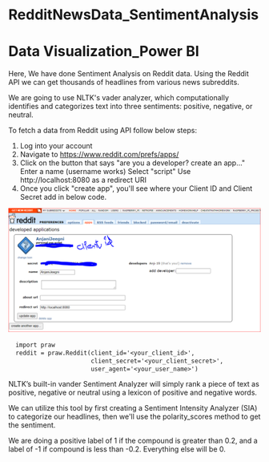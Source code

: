 # RedditNewsData_SentimentAnalysis
# Data Visualization_Power BI

Here, We have done Sentiment Analysis on Reddit data.
Using the Reddit API we can get thousands of headlines from various news subreddits.

We are going to use NLTK's vader analyzer, which computationally identifies and categorizes text into three sentiments: 
positive, negative, or neutral.

To fetch a data from Reddit using API follow below steps:

1. Log into your account
2. Navigate to https://www.reddit.com/prefs/apps/
3. Click on the button that says "are you a developer? create an app..."
    Enter a name (username works)
    Select "script"
    Use http://localhost:8080 as a redirect URI
4. Once you click "create app", you'll see where your Client ID and Client Secret add in below code.

      
                           
                           
                           
![Screenshot](Capture.PNG)

 
 
 
 
 
      import praw
      reddit = praw.Reddit(client_id='<your_client_id>',
                           client_secret='<your_client_secret>',
                           user_agent='<your_user_name>')
                           
                           
NLTK’s built-in vander Sentiment Analyzer will simply rank a piece of text as positive, negative or neutral using a lexicon of positive and negative words.

We can utilize this tool by first creating a Sentiment Intensity Analyzer (SIA) to categorize our headlines, then we'll use the polarity_scores method to get the sentiment.

We are doing a positive label of 1 if the compound is greater than 0.2, and a label of -1 if compound is less than -0.2. Everything else will be 0.
                           
